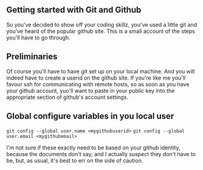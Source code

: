 ## Getting started with Git and Github

So you've decided to show off your coding skillz, you've used a little git and you've heard of the popular github site. This is a small account of the steps you'll have to go through.

## Preliminaries
Of course you'll have to have git set up on your local machine. And you will indeed have to create a userid on the github site. If you're like me you'll favour ssh for communicating with remote hosts, so as soon as you have your github account, yuo'll want to paste in your public key into the appropriate section of github's account settings.

## Global configure variables in you local user

```git config --global user.name <mygithubuserid>```
```git config --global user.email <mygithubemail>```

I'm not sure if these exactly need to be based on your github identity, because the documents don't say, and I actually suspect they don't have to be, but, as usual, it's best to err on the side of caution.
